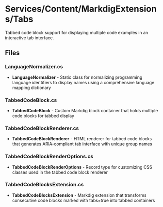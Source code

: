 # Services/Content/MarkdigExtensions/Tabs

Tabbed code block support for displaying multiple code examples in an interactive tab interface.

## Files

### LanguageNormalizer.cs
- **LanguageNormalizer** - Static class for normalizing programming language identifiers to display names using a comprehensive language mapping dictionary

### TabbedCodeBlock.cs
- **TabbedCodeBlock** - Custom Markdig block container that holds multiple code blocks for tabbed display

### TabbedCodeBlockRenderer.cs
- **TabbedCodeBlockRenderer** - HTML renderer for tabbed code blocks that generates ARIA-compliant tab interface with unique group names

### TabbedCodeBlockRenderOptions.cs
- **TabbedCodeBlockRenderOptions** - Record type for customizing CSS classes used in the tabbed code block renderer

### TabbedCodeBlocksExtension.cs
- **TabbedCodeBlocksExtension** - Markdig extension that transforms consecutive code blocks marked with tabs=true into tabbed containers
